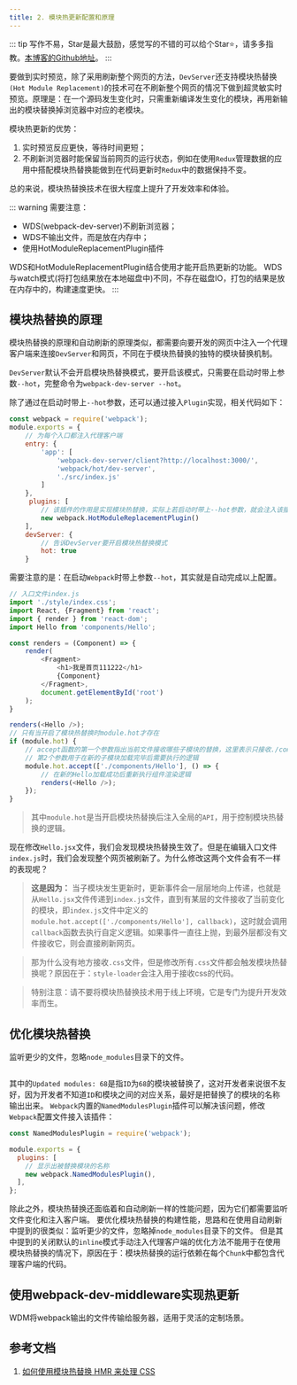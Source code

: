```yaml
---
title: 2. 模块热更新配置和原理
---
```

::: tip
写作不易，Star是最大鼓励，感觉写的不错的可以给个Star⭐，请多多指教。[本博客的Github地址](https://github.com/liujie2019/VuePress-Blog)。
:::

要做到实时预览，除了采用刷新整个网页的方法，`DevServer`还支持模块热替换`(Hot Module Replacement)`的技术可在不刷新整个网页的情况下做到超灵敏实时预览。原理是：在一个源码发生变化时，只需重新编译发生变化的模块，再用新输出的模块替换掉浏览器中对应的老模块。

模块热更新的优势：
1. 实时预览反应更快，等待时间更短；
2. 不刷新浏览器时能保留当前网页的运行状态，例如在使用`Redux`管理数据的应用中搭配模块热替换能做到在代码更新时`Redux`中的数据保持不变。

总的来说，模块热替换技术在很大程度上提升了开发效率和体验。

::: warning
需要注意：
* WDS(webpack-dev-server)不刷新浏览器；
* WDS不输出文件，而是放在内存中；
* 使用HotModuleReplacementPlugin插件

WDS和HotModuleReplacementPlugin结合使用才能开启热更新的功能。
WDS与watch模式(将打包结果放在本地磁盘中)不同，不存在磁盘IO，打包的结果是放在内存中的，构建速度更快。
:::

## 模块热替换的原理
模块热替换的原理和自动刷新的原理类似，都需要向要开发的网页中注入一个代理客户端来连接`DevServer`和网页，不同在于模块热替换的独特的模块替换机制。

`DevServer`默认不会开启模块热替换模式，要开启该模式，只需要在启动时带上参数`--hot`，完整命令为`webpack-dev-server --hot`。

除了通过在启动时带上`--hot`参数，还可以通过接入`Plugin`实现，相关代码如下：
```js
const webpack = require('webpack');
module.exports = {
    // 为每个入口都注入代理客户端
    entry: {
        'app': [
            'webpack-dev-server/client?http://localhost:3000/',
            'webpack/hot/dev-server',
            './src/index.js'
        ]
    },
     plugins: [
        // 该插件的作用是实现模块热替换，实际上若启动时带上--hot参数，就会注入该插件，生成.hot-update.json文件
        new webpack.HotModuleReplacementPlugin()
    ],
    devServer: {
        // 告诉DevServer要开启模块热替换模式
        hot: true
    }
```
需要注意的是：在启动`Webpack`时带上参数`--hot`，其实就是自动完成以上配置。
```js
// 入口文件index.js
import './style/index.css';
import React, {Fragment} from 'react';
import { render } from 'react-dom';
import Hello from 'components/Hello';

const renders = (Component) => {
    render(
        <Fragment>
            <h1>我是首页111222</h1>
            {Component}
        </Fragment>,
        document.getElementById('root')
    );
}

renders(<Hello />);
// 只有当开启了模块热替换时module.hot才存在
if (module.hot) {
    // accept函数的第一个参数指出当前文件接收哪些子模块的替换，这里表示只接收./components/Hello这个子模块
    // 第2个参数用于在新的子模块加载完毕后需要执行的逻辑
    module.hot.accept(['./components/Hello'], () => {
        // 在新的Hello加载成功后重新执行组件渲染逻辑
        renders(<Hello />);
    });
}
```
>其中`module.hot`是当开启模块热替换后注入全局的`API`，用于控制模块热替换的逻辑。

现在修改`Hello.jsx`文件，我们会发现模块热替换生效了。但是在编辑入口文件`index.js`时，我们会发现整个网页被刷新了。为什么修改这两个文件会有不一样的表现呢？
>**这是因为：** 当子模块发生更新时，更新事件会一层层地向上传递，也就是从`Hello.jsx`文件传递到`index.js`文件，直到有某层的文件接收了当前变化的模块，即`index.js`文件中定义的`module.hot.accept(['./components/Hello'], callback)`，这时就会调用`callback`函数去执行自定义逻辑。如果事件一直往上抛，到最外层都没有文件接收它，则会直接刷新网页。

>那为什么没有地方接收`.css`文件，但是修改所有`.css`文件都会触发模块热替换呢？原因在于：`style-loader`会注入用于接收css的代码。

>特别注意：请不要将模块热替换技术用于线上环境，它是专门为提升开发效率而生。

## 优化模块热替换
监听更少的文件，忽略`node_modules`目录下的文件。

<img :src="$withBase('/webpack/hmr.png')" alt="">

其中的`Updated modules: 68`是指`ID`为`68`的模块被替换了，这对开发者来说很不友好，因为开发者不知道`ID`和模块之间的对应关系，最好是把替换了的模块的名称输出出来。 `Webpack`内置的`NamedModulesPlugin`插件可以解决该问题，修改`Webpack`配置文件接入该插件：
```js
const NamedModulesPlugin = require('webpack');

module.exports = {
  plugins: [
    // 显示出被替换模块的名称
    new webpack.NamedModulesPlugin(),
  ],
};
```
除此之外，模块热替换还面临着和自动刷新一样的性能问题，因为它们都需要监听文件变化和注入客户端。 要优化模块热替换的构建性能，思路和在使用自动刷新中提到的很类似：监听更少的文件，忽略掉`node_modules`目录下的文件。 但是其中提到的关闭默认的`inline`模式手动注入代理客户端的优化方法不能用于在使用模块热替换的情况下，原因在于：模块热替换的运行依赖在每个`Chunk`中都包含代理客户端的代码。

## 使用webpack-dev-middleware实现热更新
WDM将webpack输出的文件传输给服务器，适用于灵活的定制场景。
## 参考文档
1. [如何使用模块热替换 HMR 来处理 CSS](https://www.rails365.net/movies/webpack-3-ling-ji-chu-ru-men-shi-pin-jiao-cheng-12-ru-he-shi-yong-mo-kuai-re-ti-huan-hmr-lai-chu-li-css)